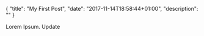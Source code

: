 {
    "title": "My First Post",
    "date": "2017-11-14T18:58:44+01:00",
    "description": ""
}

Lorem Ipsum. Update
